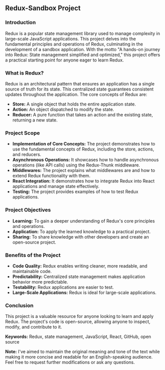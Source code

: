 ## Redux-Sandbox Project

### Introduction

Redux is a popular state management library used to manage complexity in large-scale JavaScript applications. This project delves into the fundamental principles and operations of Redux, culminating in the development of a sandbox application. With the motto "A hands-on journey into Redux: State management simplified and optimized," this project offers a practical starting point for anyone eager to learn Redux.

### What is Redux?

Redux is an architectural pattern that ensures an application has a single source of truth for its state. This centralized state guarantees consistent updates throughout the application. The core concepts of Redux are:

- **Store:** A single object that holds the entire application state.
- **Action:** An object dispatched to modify the state.
- **Reducer:** A pure function that takes an action and the existing state, returning a new state.

### Project Scope

- **Implementation of Core Concepts:** The project demonstrates how to use the fundamental concepts of Redux, including the store, actions, and reducers.
- **Asynchronous Operations:** It showcases how to handle asynchronous operations (like API calls) using the Redux-Thunk middleware.
- **Middlewares:** The project explains what middlewares are and how to extend Redux functionality with them.
- **React Integration:** It demonstrates how to integrate Redux into React applications and manage state effectively.
- **Testing:** The project provides examples of how to test Redux applications.

### Project Objectives

- **Learning:** To gain a deeper understanding of Redux's core principles and operations.
- **Application:** To apply the learned knowledge to a practical project.
- **Sharing:** To share knowledge with other developers and create an open-source project.

### Benefits of the Project

- **Code Quality:** Redux enables writing cleaner, more readable, and maintainable code.
- **Predictability:** Centralized state management makes application behavior more predictable.
- **Testability:** Redux applications are easier to test.
- **Large-Scale Applications:** Redux is ideal for large-scale applications.

### Conclusion

This project is a valuable resource for anyone looking to learn and apply Redux. The project's code is open-source, allowing anyone to inspect, modify, and contribute to it.

**Keywords:** Redux, state management, JavaScript, React, GitHub, open source

**Note:** I've aimed to maintain the original meaning and tone of the text while making it more concise and readable for an English-speaking audience. Feel free to request further modifications or ask any questions.
